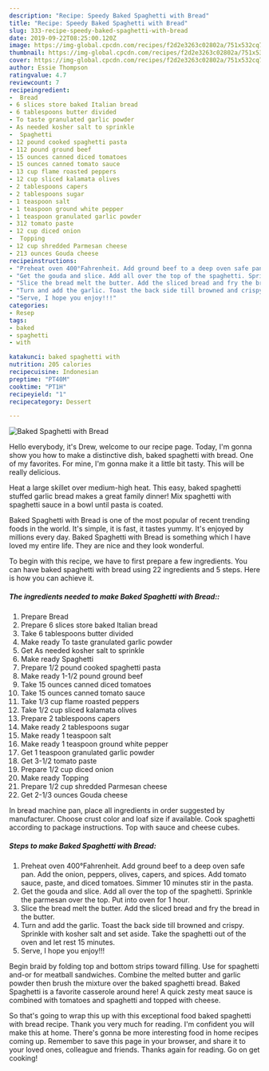 ```yaml
---
description: "Recipe: Speedy Baked Spaghetti with Bread"
title: "Recipe: Speedy Baked Spaghetti with Bread"
slug: 333-recipe-speedy-baked-spaghetti-with-bread
date: 2019-09-22T08:25:00.120Z
image: https://img-global.cpcdn.com/recipes/f2d2e3263c02802a/751x532cq70/baked-spaghetti-with-bread-recipe-main-photo.jpg
thumbnail: https://img-global.cpcdn.com/recipes/f2d2e3263c02802a/751x532cq70/baked-spaghetti-with-bread-recipe-main-photo.jpg
cover: https://img-global.cpcdn.com/recipes/f2d2e3263c02802a/751x532cq70/baked-spaghetti-with-bread-recipe-main-photo.jpg
author: Essie Thompson
ratingvalue: 4.7
reviewcount: 7
recipeingredient:
-  Bread
- 6 slices store baked Italian bread
- 6 tablespoons butter divided
- To taste granulated garlic powder
- As needed kosher salt to sprinkle
-  Spaghetti
- 12 pound cooked spaghetti pasta
- 112 pound ground beef
- 15 ounces canned diced tomatoes
- 15 ounces canned tomato sauce
- 13 cup flame roasted peppers
- 12 cup sliced kalamata olives
- 2 tablespoons capers
- 2 tablespoons sugar
- 1 teaspoon salt
- 1 teaspoon ground white pepper
- 1 teaspoon granulated garlic powder
- 312 tomato paste
- 12 cup diced onion
-  Topping
- 12 cup shredded Parmesan cheese
- 213 ounces Gouda cheese
recipeinstructions:
- "Preheat oven 400°Fahrenheit. Add ground beef to a deep oven safe pan. Add the onion, peppers, olives, capers, and spices. Add tomato sauce, paste, and diced tomatoes. Simmer 10 minutes stir in the pasta."
- "Get the gouda and slice. Add all over the top of the spaghetti. Sprinkle the parmesan over the top. Put into oven for 1 hour."
- "Slice the bread melt the butter. Add the sliced bread and fry the bread in the butter."
- "Turn and add the garlic. Toast the back side till browned and crispy. Sprinkle with kosher salt and set aside. Take the spaghetti out of the oven and let rest 15 minutes."
- "Serve, I hope you enjoy!!!"
categories:
- Resep
tags:
- baked
- spaghetti
- with

katakunci: baked spaghetti with
nutrition: 205 calories
recipecuisine: Indonesian
preptime: "PT40M"
cooktime: "PT1H"
recipeyield: "1"
recipecategory: Dessert

---
```



![Baked Spaghetti with Bread](https://img-global.cpcdn.com/recipes/f2d2e3263c02802a/751x532cq70/baked-spaghetti-with-bread-recipe-main-photo.jpg)

Hello everybody, it's Drew, welcome to our recipe page. Today, I'm gonna show you how to make a distinctive dish, baked spaghetti with bread. One of my favorites. For mine, I'm gonna make it a little bit tasty. This will be really delicious.

Heat a large skillet over medium-high heat. This easy, baked spaghetti stuffed garlic bread makes a great family dinner! Mix spaghetti with spaghetti sauce in a bowl until pasta is coated.

Baked Spaghetti with Bread is one of the most popular of recent trending foods in the world. It's simple, it is fast, it tastes yummy. It's enjoyed by millions every day. Baked Spaghetti with Bread is something which I have loved my entire life. They are nice and they look wonderful.


To begin with this recipe, we have to first prepare a few ingredients. You can have baked spaghetti with bread using 22 ingredients and 5 steps. Here is how you can achieve it.

##### The ingredients needed to make Baked Spaghetti with Bread::

1. Prepare  Bread
1. Prepare 6 slices store baked Italian bread
1. Take 6 tablespoons butter divided
1. Make ready To taste granulated garlic powder
1. Get As needed kosher salt to sprinkle
1. Make ready  Spaghetti
1. Prepare 1/2 pound cooked spaghetti pasta
1. Make ready 1-1/2 pound ground beef
1. Take 15 ounces canned diced tomatoes
1. Take 15 ounces canned tomato sauce
1. Take 1/3 cup flame roasted peppers
1. Take 1/2 cup sliced kalamata olives
1. Prepare 2 tablespoons capers
1. Make ready 2 tablespoons sugar
1. Make ready 1 teaspoon salt
1. Make ready 1 teaspoon ground white pepper
1. Get 1 teaspoon granulated garlic powder
1. Get 3-1/2 tomato paste
1. Prepare 1/2 cup diced onion
1. Make ready  Topping
1. Prepare 1/2 cup shredded Parmesan cheese
1. Get 2-1/3 ounces Gouda cheese


In bread machine pan, place all ingredients in order suggested by manufacturer. Choose crust color and loaf size if available. Cook spaghetti according to package instructions. Top with sauce and cheese cubes. 

##### Steps to make Baked Spaghetti with Bread:

1. Preheat oven 400°Fahrenheit. Add ground beef to a deep oven safe pan. Add the onion, peppers, olives, capers, and spices. Add tomato sauce, paste, and diced tomatoes. Simmer 10 minutes stir in the pasta.
1. Get the gouda and slice. Add all over the top of the spaghetti. Sprinkle the parmesan over the top. Put into oven for 1 hour.
1. Slice the bread melt the butter. Add the sliced bread and fry the bread in the butter.
1. Turn and add the garlic. Toast the back side till browned and crispy. Sprinkle with kosher salt and set aside. Take the spaghetti out of the oven and let rest 15 minutes.
1. Serve, I hope you enjoy!!!


Begin braid by folding top and bottom strips toward filling. Use for spaghetti and-or for meatball sandwiches. Combine the melted butter and garlic powder then brush the mixture over the baked spaghetti bread. Baked Spaghetti is a favorite casserole around here! A quick zesty meat sauce is combined with tomatoes and spaghetti and topped with cheese. 

So that's going to wrap this up with this exceptional food baked spaghetti with bread recipe. Thank you very much for reading. I'm confident you will make this at home. There's gonna be more interesting food in home recipes coming up. Remember to save this page in your browser, and share it to your loved ones, colleague and friends. Thanks again for reading. Go on get cooking!
